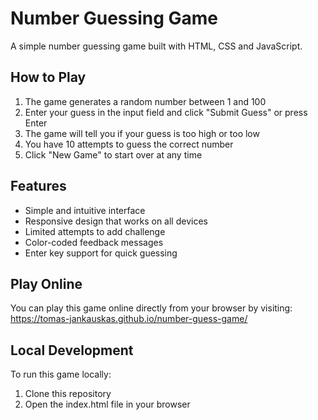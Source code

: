# Number Guessing Game

A simple number guessing game built with HTML, CSS and JavaScript.

## How to Play

1. The game generates a random number between 1 and 100
2. Enter your guess in the input field and click "Submit Guess" or press Enter
3. The game will tell you if your guess is too high or too low
4. You have 10 attempts to guess the correct number
5. Click "New Game" to start over at any time

## Features

- Simple and intuitive interface
- Responsive design that works on all devices
- Limited attempts to add challenge
- Color-coded feedback messages
- Enter key support for quick guessing

## Play Online

You can play this game online directly from your browser by visiting:
https://tomas-jankauskas.github.io/number-guess-game/

## Local Development

To run this game locally:

1. Clone this repository
2. Open the index.html file in your browser
